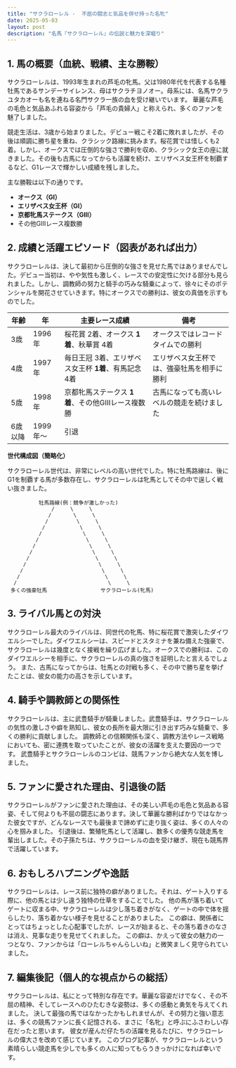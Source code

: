 ```yaml
---
title: "サクラローレル -  不屈の闘志と気品を併せ持った名牝"
date: 2025-05-03
layout: post
description: "名馬『サクラローレル』の伝説と魅力を深堀り"
---
```


## 1. 馬の概要（血統、戦績、主な勝鞍）

サクラローレルは、1993年生まれの芦毛の牝馬。父は1980年代を代表する名種牡馬であるサンデーサイレンス、母はサクラチヨノオー。母系には、名馬サクラユタカオーも名を連ねる名門サクラ一族の血を受け継いでいます。  華麗な芦毛の毛色と気品あふれる容姿から「芦毛の貴婦人」と称えられ、多くのファンを魅了しました。

競走生活は、3歳から始まりました。デビュー戦こそ2着に敗れましたが、その後は順調に勝ち星を重ね、クラシック路線に挑みます。桜花賞では惜しくも2着。しかし、オークスでは圧倒的な強さで勝利を収め、クラシック女王の座に就きました。その後も古馬になってからも活躍を続け、エリザベス女王杯を制覇するなど、G1レースで輝かしい成績を残しました。

主な勝鞍は以下の通りです。

* **オークス（GI）**
* **エリザベス女王杯（GI）**
* **京都牝馬ステークス（GIII）**
* その他GIIIレース複数勝


## 2. 成績と活躍エピソード（図表があれば出力）

サクラローレルは、決して最初から圧倒的な強さを見せた馬ではありませんでした。デビュー当初は、やや気性も激しく、レースでの安定性に欠ける部分も見られました。しかし、調教師の努力と騎手の巧みな騎乗によって、徐々にそのポテンシャルを開花させていきます。特にオークスでの勝利は、彼女の真価を示すものでした。

| 年齢 | 年 | 主要レース成績 | 備考 |
|---|---|---|---|
| 3歳 | 1996年 | 桜花賞 2着、オークス **1着**、秋華賞 4着 | オークスではレコードタイムでの勝利 |
| 4歳 | 1997年 | 毎日王冠 3着、エリザベス女王杯 **1着**、有馬記念 4着 | エリザベス女王杯では、強豪牡馬を相手に勝利 |
| 5歳 | 1998年 | 京都牝馬ステークス **1着**、その他GIIIレース複数勝 | 古馬になっても高いレベルの競走を続けました |
| 6歳以降 | 1999年～ |  引退 |  |


**世代構成図（簡略化）**

サクラローレル世代は、非常にレベルの高い世代でした。特に牡馬路線は、後にG1を制覇する馬が多数存在し、サクラローレルは牝馬としてその中で逞しく戦い抜きました。

```
          牡馬路線(例：競争が激しかった)
              /     \     \
             /       \     \
            /         \     \
           /           \     \
          /             \     \
         /               \     \
        /                 \     \
       /                   \     \
      /                     \     \
     /                       \     \
    /                         \     \
   /                           \     \
  /                             \     \
 多くの強豪牡馬                 サクラローレル(牝馬)
```


## 3. ライバル馬との対決

サクラローレル最大のライバルは、同世代の牝馬、特に桜花賞で激突したダイワエルシーでした。ダイワエルシーは、スピードとスタミナを兼ね備えた強豪で、サクラローレルは幾度となく接戦を繰り広げました。オークスでの勝利は、このダイワエルシーを相手に、サクラローレルの真の強さを証明したと言えるでしょう。  また、古馬になってからは、牡馬との対戦も多く、その中で勝ち星を挙げたことは、彼女の能力の高さを示しています。


## 4. 騎手や調教師との関係性

サクラローレルは、主に武豊騎手が騎乗しました。武豊騎手は、サクラローレルの気性の激しさや癖を熟知し、彼女の長所を最大限に引き出す巧みな騎乗で、多くの勝利に貢献しました。  調教師との信頼関係も深く、調教方法やレース戦略においても、密に連携を取っていたことが、彼女の活躍を支えた要因の一つです。  武豊騎手とサクラローレルのコンビは、競馬ファンから絶大な人気を博しました。


## 5. ファンに愛された理由、引退後の話

サクラローレルがファンに愛された理由は、その美しい芦毛の毛色と気品ある容姿、そして何よりも不屈の闘志にあります。決して華麗な勝利ばかりではなかった彼女ですが、どんなレースでも最後まで諦めずに走り抜く姿は、多くの人々の心を掴みました。  引退後は、繁殖牝馬として活躍し、数多くの優秀な競走馬を輩出しました。その子孫たちは、サクラローレルの血を受け継ぎ、現在も競馬界で活躍しています。


## 6. おもしろハプニングや逸話

サクラローレルは、レース前に独特の癖がありました。それは、ゲート入りする際に、他の馬とは少し違う独特の仕草をすることでした。  他の馬が落ち着いてゲートに収まる中、サクラローレルは少し落ち着きがなく、ゲートの中で体を揺らしたり、落ち着かない様子を見せることがありました。  この癖は、関係者にとってはちょっとした心配事でしたが、レースが始まると、その落ち着きのなさは消え、見事な走りを見せてくれました。  この癖は、かえって彼女の魅力の一つとなり、ファンからは「ローレルちゃんらしいね」と微笑ましく見守られていました。


## 7. 編集後記（個人的な視点からの総括）

サクラローレルは、私にとって特別な存在です。華麗な容姿だけでなく、その不屈の精神、そしてレースへのひたむきな姿勢は、多くの感動と勇気を与えてくれました。  決して最強の馬ではなかったかもしれませんが、その努力と強い意志は、多くの競馬ファンに長く記憶される、まさに「名牝」と呼ぶにふさわしい存在だったと思います。  彼女が産んだ仔たちの活躍を見るたびに、サクラローレルの偉大さを改めて感じています。  このブログ記事が、サクラローレルという素晴らしい競走馬を少しでも多くの人に知ってもらうきっかけになれば幸いです。
